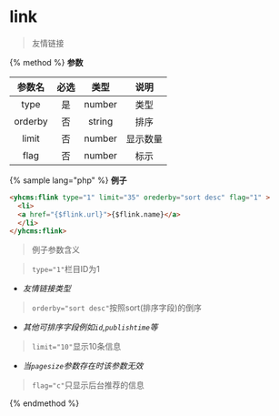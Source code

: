 # link

> 友情链接

{% method %}
**参数**

|参数名|必选|类型|说明|
|:----:|:--:|:--:|:--:|
|type|是|number|类型|
|orderby|否|string|排序|
|limit|否|number|显示数量|
|flag|否|number|标示|

{% sample lang="php" %}
**例子**

```html
<yhcms:flink type="1" limit="35" orederby="sort desc" flag="1" >
  <li>
  <a href="{$flink.url}">{$flink.name}</a>
  </li>
</yhcms:flink>
```

>例子参数含义

>`type="1"`栏目ID为1
* *友情链接类型*

>`orderby="sort desc"`按照sort(排序字段)的倒序
* *其他可排序字段例如`id`,`publishtime`等*

>`limit="10"`显示10条信息
* *当`pagesize`参数存在时该参数无效*

>`flag="c"`只显示后台推荐的信息

{% endmethod %}